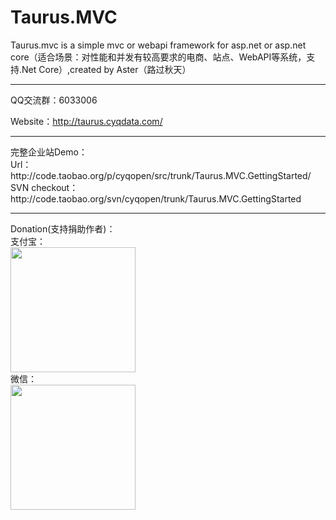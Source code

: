 # Taurus.MVC
Taurus.mvc is a simple mvc or webapi framework for asp.net or asp.net core（适合场景：对性能和并发有较高要求的电商、站点、WebAPI等系统，支持.Net Core）,created by Aster（路过秋天）<hr />

QQ交流群：6033006<br />

Website：http://taurus.cyqdata.com/
<hr />
完整企业站Demo：<br />
Url：http://code.taobao.org/p/cyqopen/src/trunk/Taurus.MVC.GettingStarted/<br />
SVN checkout：http://code.taobao.org/svn/cyqopen/trunk/Taurus.MVC.GettingStarted

<hr />
Donation(支持捐助作者)：<br />
支付宝：<br />
<img src="http://images.cnblogs.com/cnblogs_com/cyq1162/828949/o_2.jpg" width="200" height="200" /><br />
微信：<br />
<img src="http://images.cnblogs.com/cnblogs_com/cyq1162/828949/o_1.jpg" width="200" height="200"  />
